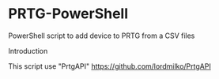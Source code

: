 # PRTG-PowerShell
PowerShell script to add device to PRTG from a CSV files

Introduction

This script use "PrtgAPI" https://github.com/lordmilko/PrtgAPI
